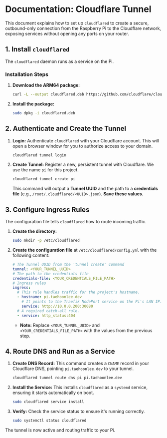 # Documentation: Cloudflare Tunnel

This document explains how to set up `cloudflared` to create a secure, outbound-only connection from the Raspberry Pi to the Cloudflare network, exposing services without opening any ports on your router.

## 1. Install `cloudflared`

The `cloudflared` daemon runs as a service on the Pi.

### Installation Steps

1.  **Download the ARM64 package:**
    ```bash
    curl -L --output cloudflared.deb https://github.com/cloudflare/cloudflared/releases/latest/download/cloudflared-linux-arm64.deb
    ```

2.  **Install the package:**
    ```bash
    sudo dpkg -i cloudflared.deb
    ```

## 2. Authenticate and Create the Tunnel

1.  **Login:** Authenticate `cloudflared` with your Cloudflare account. This will open a browser window for you to authorize access to your domain.
    ```bash
    cloudflared tunnel login
    ```

2.  **Create Tunnel:** Register a new, persistent tunnel with Cloudflare. We use the name `pi` for this project.
    ```bash
    cloudflared tunnel create pi
    ```
    This command will output a **Tunnel UUID** and the path to a **credentials file** (e.g., `/root/.cloudflared/<UUID>.json`). **Save these values.**

## 3. Configure Ingress Rules

The configuration file tells `cloudflared` how to route incoming traffic.

1.  **Create the directory:**
    ```bash
    sudo mkdir -p /etc/cloudflared
    ```

2.  **Create the configuration file** at `/etc/cloudflared/config.yml` with the following content:
    ```yaml
    # The Tunnel UUID from the 'tunnel create' command
    tunnel: <YOUR_TUNNEL_UUID>
    # The path to the credentials file
    credentials-file: <YOUR_CREDENTIALS_FILE_PATH>
    # Ingress rules
    ingress:
      # This rule handles traffic for the project's hostname.
      - hostname: pi.taehoonlee.dev
        # It points to the Traefik NodePort service on the Pi's LAN IP.
        service: http://10.0.0.200:30080
      # A required catch-all rule.
      - service: http_status:404
    ```
    *   **Note:** Replace `<YOUR_TUNNEL_UUID>` and `<YOUR_CREDENTIALS_FILE_PATH>` with the values from the previous step.

## 4. Route DNS and Run as a Service

1.  **Create DNS Record:** This command creates a `CNAME` record in your Cloudflare DNS, pointing `pi.taehoonlee.dev` to your tunnel.
    ```bash
    cloudflared tunnel route dns pi pi.taehoonlee.dev
    ```

2.  **Install the Service:** This installs `cloudflared` as a `systemd` service, ensuring it starts automatically on boot.
    ```bash
    sudo cloudflared service install
    ```

3.  **Verify:** Check the service status to ensure it's running correctly.
    ```bash
    sudo systemctl status cloudflared
    ```
The tunnel is now active and routing traffic to your Pi.
